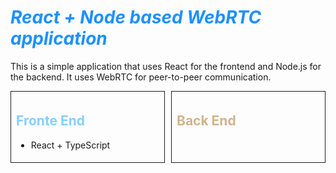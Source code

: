 <h1 style="color: dodgerblue; font-style: italic;" aria-description="Project description: A web application fo WebRTC developed React and Node">React + Node based WebRTC application</h1>
<p>This is a simple application that uses React for the frontend and Node.js for the backend. It
uses WebRTC for peer-to-peer communication.</p>
<section style="display: flex; flex-wrap: wrap; gap: 10px;">
<div style="border: 1px solid; width: calc(50% - 5px); padding: 5px 8px; box-sizing: border-box;">
  <h2 style="color: lightskyblue;">Fronte End</h2>
  <ul>
    <li>React + TypeScript</li>
  </ul>
</div>
<div style="border: 1px solid; width: calc(50% - 5px); padding: 5px 8px; box-sizing: border-box;">
  <h2 style="color: tan;">Back End</h2>
</div>
</section>
